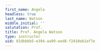 ```yaml
---
first_name: Angela
headless: true
last_name: Watson
middle_initial: ''
salutation: Prof.
title: Prof. Angela Watson
type: instructor
uid: 81dbbbb5-e394-aa99-eed8-f2410eb2af7e
---
```

